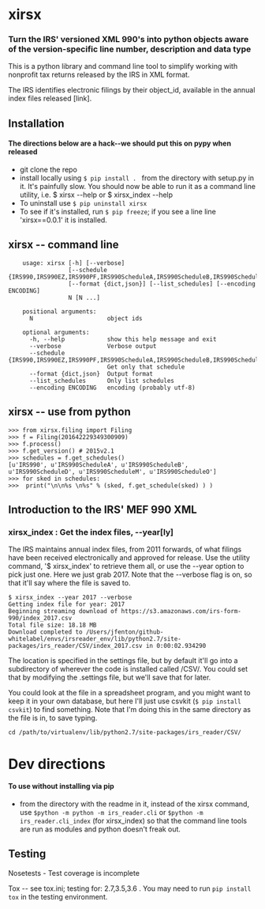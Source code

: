 # xirsx
### Turn the IRS' versioned XML 990's into python objects aware of the version-specific line number, description and data type 

This is a python library and command line tool to simplify working with nonprofit tax returns released by the IRS in XML format. 

The IRS identifies electronic filings by their object_id, available in the annual index files released [link].

## Installation

#### The directions below are a hack--we should put this on pypy when released
 
- git clone the repo 
- install locally using `$ pip install . ` from the directory with setup.py in it. It's painfully slow. You should now be able to run it as a command line utility, i.e. $ xirsx --help or $ xirsx_index --help
- To uninstall use `$ pip uninstall xirsx`
- To see if it's installed, run `$ pip freeze`; if you see a line line 'xirsx==0.0.1' it is installed. 
## xirsx -- command line

		usage: xirsx [-h] [--verbose]
		             [--schedule {IRS990,IRS990EZ,IRS990PF,IRS990ScheduleA,IRS990ScheduleB,IRS990ScheduleC,IRS990ScheduleD,IRS990ScheduleE,IRS990ScheduleF,IRS990ScheduleG,IRS990ScheduleH,IRS990ScheduleI,IRS990ScheduleJ,IRS990ScheduleK,IRS990ScheduleL,IRS990ScheduleM,IRS990ScheduleN,IRS990ScheduleO,IRS990ScheduleR,ReturnHeader990x}]
		             [--format {dict,json}] [--list_schedules] [--encoding ENCODING]
		             N [N ...]
			
		positional arguments:
		  N                     object ids
			
		optional arguments:
		  -h, --help            show this help message and exit
		  --verbose             Verbose output
		  --schedule {IRS990,IRS990EZ,IRS990PF,IRS990ScheduleA,IRS990ScheduleB,IRS990ScheduleC,IRS990ScheduleD,IRS990ScheduleE,IRS990ScheduleF,IRS990ScheduleG,IRS990ScheduleH,IRS990ScheduleI,IRS990ScheduleJ,IRS990ScheduleK,IRS990ScheduleL,IRS990ScheduleM,IRS990ScheduleN,IRS990ScheduleO,IRS990ScheduleR,ReturnHeader990x}
		                        Get only that schedule
		  --format {dict,json}  Output format
		  --list_schedules      Only list schedules
		  --encoding ENCODING   encoding (probably utf-8)


## xirsx -- use from python


	>>> from xirsx.filing import Filing
	>>> f = Filing(201642229349300909)
	>>> f.process()
	>>> f.get_version() # 2015v2.1
	>>> schedules = f.get_schedules()
	[u'IRS990', u'IRS990ScheduleA', u'IRS990ScheduleB', u'IRS990ScheduleD', u'IRS990ScheduleM', u'IRS990ScheduleO']
	>>> for sked in schedules:
	>>>  print("\n\n%s \n%s" % (sked, f.get_schedule(sked) ) ) 



## Introduction to the IRS' MEF 990 XML

### xirsx_index : Get the index files, --year[ly]

The IRS maintains annual index files, from 2011 forwards, of what filings have been received electronically and approved for release. Use the utility command, '$ xirsx_index' to retrieve them all, or use the --year option to pick just one. Here we just grab 2017. Note that the --verbose flag is on, so that it'll say where the file is saved to. 

	$ xirsx_index --year 2017 --verbose
	Getting index file for year: 2017
	Beginning streaming download of https://s3.amazonaws.com/irs-form-990/index_2017.csv
	Total file size: 18.18 MB
	Download completed to /Users/jfenton/github-whitelabel/envs/irsreader_env/lib/python2.7/site-packages/irs_reader/CSV/index_2017.csv in 0:00:02.934290

The location is specified in the settings file, but by default it'll go into a subdirectory of wherever the code is installed called /CSV/. You could set that by modifying the .settings file, but we'll save that for later.

 You could look at the file in a spreadsheet program, and you might want to keep it in your own database, but here I'll just use csvkit (`$ pip install csvkit`) to find something. Note that I'm doing this in the same directory as the file is in, to save typing. 
 
	cd /path/to/virtualenv/lib/python2.7/site-packages/irs_reader/CSV/
	


# Dev directions

#### To use without installing via pip

- from the directory with the readme in it, instead of the xirsx command, use `$python -m python -m irs_reader.cli` or `$python -m irs_reader.cli_index` (for xirsx_index) so that the command line tools are run as modules and python doesn't freak out. 


## Testing

Nosetests - Test coverage is incomplete

Tox -- see tox.ini; testing for: 2.7,3.5,3.6 . You may need to run `pip install tox` in the testing environment. 

